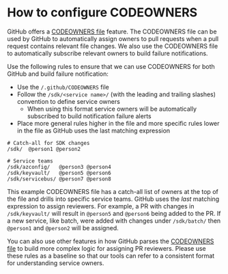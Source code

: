 # How to configure CODEOWNERS

GitHub offers a [CODEOWNERS file](https://help.github.com/en/articles/about-code-owners) feature. The CODEOWNERS file can be used by GitHub to automatically assign owners to pull requests when a pull request contains relevant file changes. We also use the CODEOWNERS file to automatically subscribe relevant owners to build failure notifications.

Use the following rules to ensure that we can use CODEOWNERS for both GitHub and build failure notification: 
* Use the `/.github/CODEOWNERS` file
* Follow the `/sdk/<service name>/` (with the leading and trailing slashes) convention to define service owners
  * When using this format service owners will be automatically subscribed to build notification failure alerts
* Place more general rules higher in the file and more specific rules lower in the file as GitHub uses the last matching expression

```gitignore
# Catch-all for SDK changes
/sdk/  @person1 @person2

# Service teams
/sdk/azconfig/   @person3 @person4
/sdk/keyvault/   @person5 @person6
/sdk/servicebus/ @person7 @person8
```

This example CODEOWNERS file has a catch-all list of owners at the top of the file and drills into specific service teams. GitHub uses the *last* matching expression to assign reviewers. For example, a PR with changes in `/sdk/keyvault/` will result in `@person5` and `@person6` being added to the PR. If a new service, like batch, were added with changes under `/sdk/batch/` then `@person1` and `@person2` will be assigned.

You can also use other features in how GitHub parses the [CODEOWNERS file](https://help.github.com/en/articles/about-code-owners) to build more complex logic for assigning PR reviewers. Please use these rules as a baseline so that our tools can refer to a consistent format for understanding service owners.
